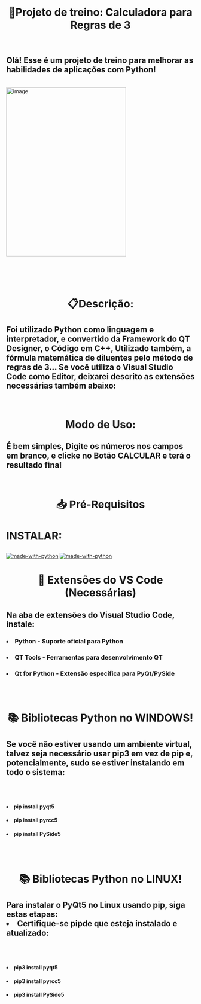<div align="center"><br><br>
<h1>🧮Projeto de treino: Calculadora para Regras de 3</h1>
</div>

<div align="left"><br>
<h2>Olá! Esse é um projeto de treino para melhorar as habilidades de aplicações com Python!</h2>
</div>

<div align="left"><br>
<img width="320" height="452" alt="image" src="https://github.com/user-attachments/assets/8e6d2f51-ffad-4cae-8883-31b93f152982" />
</div>

<div align="center">
  <h1><b><br><br>📋Descrição:</h1></b>
</div>
<div align="left"><h2><p>
Foi utilizado Python como linguagem e interpretador, e convertido da Framework do QT Designer, o Código em C++,
Utilizado também, a fórmula matemática de diluentes pelo método de regras de 3... Se você utiliza o Visual 
Studio Code como Editor, deixarei descrito as extensões necessárias também abaixo:</p>
</h2></div>

<div align="center">
<h1><b><br>Modo de Uso:</b></h1>
</div>

<div align="left">
<h2><p>É bem simples, Digite os números nos campos em branco, e clicke no Botão CALCULAR e terá o resultado final</p>
</h2></div>

<div align="center">
<h1><b><br>📥 Pré-Requisitos</b></br></h1>
</div>

<div align="left">
</p><h1><p>INSTALAR:</p></h1>

[![made-with-python](https://img.shields.io/badge/Download%20with-Python-1f425f.svg)](https://www.python.org/)
[![made-with-python](https://img.shields.io/badge/Download%20with-QT%20Designer-1f425f.svg)](https://build-system.fman.io/)
</div>

<div align="center">
<h1><b><p>🔧 Extensões do VS Code (Necessárias)</h1></p>
</div>

<div align="left">
<h2><b><p>Na aba de extensões do Visual Studio Code, instale:</h2></b></p>
</div>

<div align="left">
<h3><li><b>Python - Suporte oficial para Python</b></li></h3>
<h3><li><b>QT Tools - Ferramentas para desenvolvimento QT</b></li></h3>
<h3><li><b>Qt for Python - Extensão específica para PyQt/PySide</b></li></p></h3><br>
</div>

<div align="center">
<br><h1><b>📚 Bibliotecas Python no WINDOWS!</b></h1>
<p></div>

<div align="left">
<h2>Se você não estiver usando um ambiente virtual, talvez seja necessário usar pip3 em vez de pip e,</br> potencialmente, sudo se estiver instalando em todo o sistema:</h2></p><br><br>
</div>

<div align="left">
<h4><li>pip install pyqt5</li></h4>
<h4><li>pip install pyrcc5</li></h4>
<h4><li>pip install PySide5</p></li></h4><br>
</div>

<div align="center">
<br><h1><b>📚 Bibliotecas Python no LINUX!</b></h1>
<p></div>
<div align="left">
<h2>Para instalar o PyQt5 no Linux usando pip, siga estas etapas:<br>
<li>Certifique-se pipde que esteja instalado e atualizado:</li></h2><br><br>
</div>

<div>
<h4><li>pip3 install pyqt5<p></li></h4>
<h4><li>pip3 install pyrcc5<p></li></h4>
<h4><li>pip3 install PySide5</p></li></h4>
</div>
